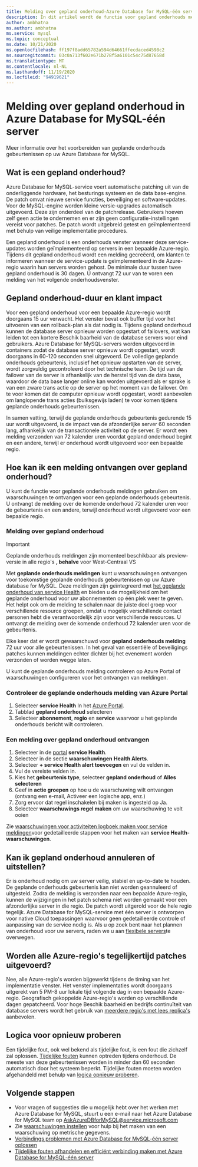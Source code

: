 ```yaml
---
title: Melding over gepland onderhoud-Azure Database for MySQL-één server
description: In dit artikel wordt de functie voor gepland onderhouds meldingen in Azure Database for MySQL-één server beschreven
author: ambhatna
ms.author: ambhatna
ms.service: mysql
ms.topic: conceptual
ms.date: 10/21/2020
ms.openlocfilehash: ff197f8add65782a594d64661ffecdaced4598c2
ms.sourcegitcommit: 03c0a713f602e671b278f5a6101c54c75d87658d
ms.translationtype: MT
ms.contentlocale: nl-NL
ms.lasthandoff: 11/19/2020
ms.locfileid: "94919621"
---
```

# <a name="planned-maintenance-notification-in-azure-database-for-mysql---single-server"></a>Melding over gepland onderhoud in Azure Database for MySQL-één server

Meer informatie over het voorbereiden van geplande onderhouds gebeurtenissen op uw Azure Database for MySQL.

## <a name="what-is-a-planned-maintenance"></a>Wat is een gepland onderhoud?

Azure Database for MySQL-service voert automatische patching uit van de onderliggende hardware, het besturings systeem en de data base-engine. De patch omvat nieuwe service functies, beveiliging en software-updates. Voor de MySQL-engine worden kleine versie-upgrades automatisch uitgevoerd. Deze zijn onderdeel van de patchrelease. Gebruikers hoeven zelf geen actie te ondernemen en er zijn geen configuratie-instellingen vereist voor patches. De patch wordt uitgebreid getest en geïmplementeerd met behulp van veilige implementatie procedures.

Een gepland onderhoud is een onderhouds venster wanneer deze service-updates worden geïmplementeerd op servers in een bepaalde Azure-regio. Tijdens dit gepland onderhoud wordt een melding gecreëerd, om klanten te informeren wanneer de service-update is geïmplementeerd in de Azure-regio waarin hun servers worden gehost. De minimale duur tussen twee gepland onderhoud is 30 dagen. U ontvangt 72 uur van te voren een melding van het volgende onderhoudsvenster.

## <a name="planned-maintenance---duration-and-customer-impact"></a>Gepland onderhoud-duur en klant impact

Voor een gepland onderhoud voor een bepaalde Azure-regio wordt doorgaans 15 uur verwacht. Het venster bevat ook buffer tijd voor het uitvoeren van een rollback-plan als dat nodig is. Tijdens gepland onderhoud kunnen de database server opnieuw worden opgestart of failovers, wat kan leiden tot een kortere Beschik baarheid van de database servers voor eind gebruikers. Azure Database for MySQL-servers worden uitgevoerd in containers zodat de database server opnieuw wordt opgestart, wordt doorgaans in 60-120 seconden snel uitgevoerd. De volledige geplande onderhouds gebeurtenis, inclusief het opnieuw opstarten van de server, wordt zorgvuldig gecontroleerd door het technische team. De tijd van de failover van de server is afhankelijk van de herstel tijd van de data base, waardoor de data base langer online kan worden uitgevoerd als er sprake is van een zware trans actie op de server op het moment van de failover. Om te voor komen dat de computer opnieuw wordt opgestart, wordt aanbevolen om langlopende trans acties (bulksgewijs laden) te voor komen tijdens geplande onderhouds gebeurtenissen.

In samen vatting, terwijl de geplande onderhouds gebeurtenis gedurende 15 uur wordt uitgevoerd, is de impact van de afzonderlijke server 60 seconden lang, afhankelijk van de transactionele activiteit op de server. Er wordt een melding verzonden van 72 kalender uren voordat gepland onderhoud begint en een andere, terwijl er onderhoud wordt uitgevoerd voor een bepaalde regio.

## <a name="how-can-i-get-notified-of-planned-maintenance"></a>Hoe kan ik een melding ontvangen over gepland onderhoud?

U kunt de functie voor geplande onderhouds meldingen gebruiken om waarschuwingen te ontvangen voor een geplande onderhouds gebeurtenis. U ontvangt de melding over de komende onderhoud 72 kalender uren voor de gebeurtenis en een andere, terwijl onderhoud wordt uitgevoerd voor een bepaalde regio.

### <a name="planned-maintenance-notification"></a>Melding over gepland onderhoud

> [!IMPORTANT]
> Geplande onderhouds meldingen zijn momenteel beschikbaar als preview-versie in alle regio's **, behalve** voor West-Centraal VS

Met **geplande onderhouds meldingen** kunt u waarschuwingen ontvangen voor toekomstige geplande onderhouds gebeurtenissen op uw Azure database for MySQL. Deze meldingen zijn geïntegreerd met [het geplande onderhoud van service Health](../service-health/overview.md) en bieden u de mogelijkheid om het geplande onderhoud voor uw abonnementen op één plek weer te geven. Het helpt ook om de melding te schalen naar de juiste doel groep voor verschillende resource groepen, omdat u mogelijk verschillende contact personen hebt die verantwoordelijk zijn voor verschillende resources. U ontvangt de melding over de komende onderhoud 72 kalender uren voor de gebeurtenis.

Elke keer dat er wordt gewaarschuwd voor **gepland onderhouds melding** 72 uur voor alle gebeurtenissen. In het geval van essentiële of beveiligings patches kunnen meldingen echter dichter bij het evenement worden verzonden of worden wegge laten.

U kunt de geplande onderhouds melding controleren op Azure Portal of waarschuwingen configureren voor het ontvangen van meldingen. 

### <a name="check-planned-maintenance-notification-from-azure-portal"></a>Controleer de geplande onderhouds melding van Azure Portal

1. Selecteer **service Health** In het [Azure Portal](https://portal.azure.com).
2. Tabblad **gepland onderhoud** selecteren
3. Selecteer **abonnement**, **regio** en **service** waarvoor u het geplande onderhouds bericht wilt controleren. 
   
### <a name="to-receive-planned-maintenance-notification"></a>Een melding over gepland onderhoud ontvangen

1. Selecteer in de [portal](https://portal.azure.com) **service Health**.
2. Selecteer in de sectie **waarschuwingen** **Health Alerts**.
3. Selecteer **+ service Health alert toevoegen** en vul de velden in.
4. Vul de vereiste velden in. 
5. Kies het **gebeurtenis type**, selecteer **gepland onderhoud** of **Alles selecteren**
6. Geef in **actie groepen** op hoe u de waarschuwing wilt ontvangen (ontvang een e-mail, Activeer een logische app, enz.)  
7. Zorg ervoor dat regel inschakelen bij maken is ingesteld op Ja.
8. Selecteer **waarschuwings regel maken** om uw waarschuwing te volt ooien

Zie [waarschuwingen voor activiteiten logboek maken voor service meldingen](../service-health/alerts-activity-log-service-notifications-portal.md)voor gedetailleerde stappen voor het maken van **service Health-waarschuwingen**.

## <a name="can-i-cancel-or-postpone-planned-maintenance"></a>Kan ik gepland onderhoud annuleren of uitstellen?

Er is onderhoud nodig om uw server veilig, stabiel en up-to-date te houden. De geplande onderhouds gebeurtenis kan niet worden geannuleerd of uitgesteld. Zodra de melding is verzonden naar een bepaalde Azure-regio, kunnen de wijzigingen in het patch schema niet worden gemaakt voor een afzonderlijke server in die regio. De patch wordt uitgerold voor de hele regio tegelijk. Azure Database for MySQL-service met één server is ontworpen voor native Cloud toepassingen waarvoor geen gedetailleerde controle of aanpassing van de service nodig is. Als u op zoek bent naar het plannen van onderhoud voor uw servers, raden we u aan [flexibele servers](./flexible-server/overview.md)te overwegen.

## <a name="are-all-the-azure-regions-patched-at-the-same-time"></a>Worden alle Azure-regio's tegelijkertijd patches uitgevoerd?

Nee, alle Azure-regio's worden bijgewerkt tijdens de timing van het implementatie venster. Het venster implementaties wordt doorgaans uitgerekt van 5 PM-8 uur lokale tijd volgende dag in een bepaalde Azure-regio. Geografisch gekoppelde Azure-regio's worden op verschillende dagen gepatcheerd. Voor hoge Beschik baarheid en bedrijfs continuïteit van database servers wordt het gebruik van [meerdere regio's met lees replica's](./concepts-read-replicas.md#cross-region-replication) aanbevolen.

## <a name="retry-logic"></a>Logica voor opnieuw proberen

Een tijdelijke fout, ook wel bekend als tijdelijke fout, is een fout die zichzelf zal oplossen. [Tijdelijke fouten](./concepts-connectivity.md#transient-errors) kunnen optreden tijdens onderhoud. De meeste van deze gebeurtenissen worden in minder dan 60 seconden automatisch door het systeem beperkt. Tijdelijke fouten moeten worden afgehandeld met behulp van [logica opnieuw proberen](./concepts-connectivity.md#handling-transient-errors).


## <a name="next-steps"></a>Volgende stappen

- Voor vragen of suggesties die u mogelijk hebt over het werken met Azure Database for MySQL, stuurt u een e-mail naar het Azure Database for MySQL team op AskAzureDBforMySQL@service.microsoft.com
- Zie [waarschuwingen instellen](howto-alert-on-metric.md) voor hulp bij het maken van een waarschuwing op metrische gegevens.
- [Verbindings problemen met Azure Database for MySQL-één server oplossen](howto-troubleshoot-common-connection-issues.md)
- [Tijdelijke fouten afhandelen en efficiënt verbinding maken met Azure Database for MySQL-één server](concepts-connectivity.md)
